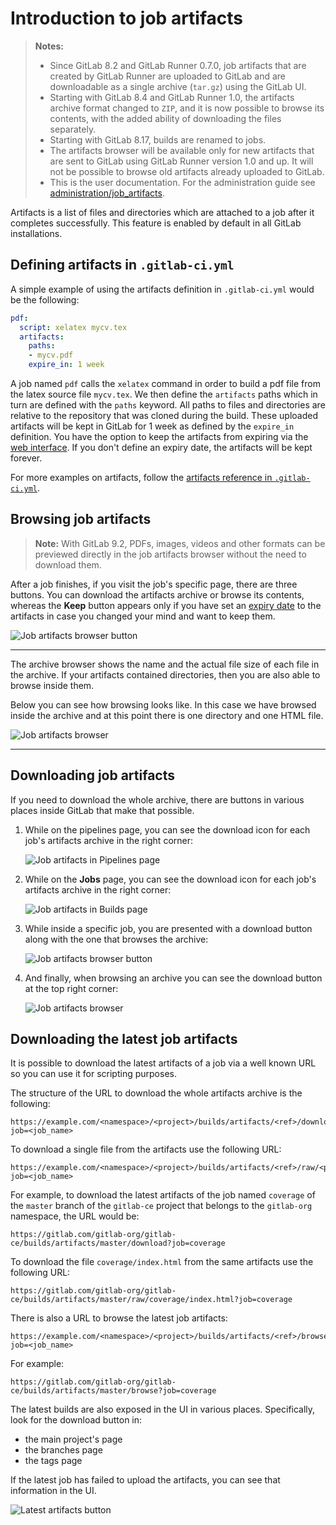 # Introduction to job artifacts

>**Notes:**
>- Since GitLab 8.2 and GitLab Runner 0.7.0, job artifacts that are created by
   GitLab Runner are uploaded to GitLab and are downloadable as a single archive
   (`tar.gz`) using the GitLab UI.
>- Starting with GitLab 8.4 and GitLab Runner 1.0, the artifacts archive format
   changed to `ZIP`, and it is now possible to browse its contents, with the added
   ability of downloading the files separately.
>- Starting with GitLab 8.17, builds are renamed to jobs.
>- The artifacts browser will be available only for new artifacts that are sent
   to GitLab using GitLab Runner version 1.0 and up. It will not be possible to
   browse old artifacts already uploaded to GitLab.
>- This is the user documentation. For the administration guide see
   [administration/job_artifacts](../../../administration/job_artifacts.md).

Artifacts is a list of files and directories which are attached to a job
after it completes successfully. This feature is enabled by default in all
GitLab installations.

## Defining artifacts in `.gitlab-ci.yml`

A simple example of using the artifacts definition in `.gitlab-ci.yml` would be
the following:

```yaml
pdf:
  script: xelatex mycv.tex
  artifacts:
    paths:
    - mycv.pdf
    expire_in: 1 week
```

A job named `pdf` calls the `xelatex` command in order to build a pdf file from
the latex source file `mycv.tex`. We then define the `artifacts` paths which in
turn are defined with the `paths` keyword. All paths to files and directories
are relative to the repository that was cloned during the build. These uploaded
artifacts will be kept in GitLab for 1 week as defined by the `expire_in`
definition. You have the option to keep the artifacts from expiring via the
[web interface](#browsing-job-artifacts). If you don't define an expiry date,
the artifacts will be kept forever.

For more examples on artifacts, follow the [artifacts reference in
`.gitlab-ci.yml`](../../../ci/yaml/README.md#artifacts).

## Browsing job artifacts

>**Note:**
With GitLab 9.2, PDFs, images, videos and other formats can be previewed
directly in the job artifacts browser without the need to download them.

After a job finishes, if you visit the job's specific page, there are three
buttons. You can download the artifacts archive or browse its contents, whereas
the **Keep** button appears only if you have set an [expiry date] to the
artifacts in case you changed your mind and want to keep them.

![Job artifacts browser button](img/job_artifacts_browser_button.png)

---

The archive browser shows the name and the actual file size of each file in the
archive. If your artifacts contained directories, then you are also able to
browse inside them.

Below you can see how browsing looks like. In this case we have browsed inside
the archive and at this point there is one directory and one HTML file.

![Job artifacts browser](img/job_artifacts_browser.png)

---

## Downloading job artifacts

If you need to download the whole archive, there are buttons in various places
inside GitLab that make that possible.

1. While on the pipelines page, you can see the download icon for each job's
   artifacts archive in the right corner:

    ![Job artifacts in Pipelines page](img/job_artifacts_pipelines_page.png)

1. While on the **Jobs** page, you can see the download icon for each job's
   artifacts archive in the right corner:

    ![Job artifacts in Builds page](img/job_artifacts_builds_page.png)

1. While inside a specific job, you are presented with a download button
   along with the one that browses the archive:

    ![Job artifacts browser button](img/job_artifacts_browser_button.png)

1. And finally, when browsing an archive you can see the download button at
   the top right corner:

    ![Job artifacts browser](img/job_artifacts_browser.png)

## Downloading the latest job artifacts

It is possible to download the latest artifacts of a job via a well known URL
so you can use it for scripting purposes.

The structure of the URL to download the whole artifacts archive is the following:

```
https://example.com/<namespace>/<project>/builds/artifacts/<ref>/download?job=<job_name>
```

To download a single file from the artifacts use the following URL:

```
https://example.com/<namespace>/<project>/builds/artifacts/<ref>/raw/<path_to_file>?job=<job_name>
```

For example, to download the latest artifacts of the job named `coverage` of
the `master` branch of the `gitlab-ce` project that belongs to the `gitlab-org`
namespace, the URL would be:

```
https://gitlab.com/gitlab-org/gitlab-ce/builds/artifacts/master/download?job=coverage
```

To download the file `coverage/index.html` from the same
artifacts use the following URL:

```
https://gitlab.com/gitlab-org/gitlab-ce/builds/artifacts/master/raw/coverage/index.html?job=coverage
```

There is also a URL to browse the latest job artifacts:

```
https://example.com/<namespace>/<project>/builds/artifacts/<ref>/browse?job=<job_name>
```

For example:

```
https://gitlab.com/gitlab-org/gitlab-ce/builds/artifacts/master/browse?job=coverage
```

The latest builds are also exposed in the UI in various places. Specifically,
look for the download button in:

- the main project's page
- the branches page
- the tags page

If the latest job has failed to upload the artifacts, you can see that
information in the UI.

![Latest artifacts button](img/job_latest_artifacts_browser.png)


[expiry date]: ../../../ci/yaml/README.md#artifacts-expire_in
